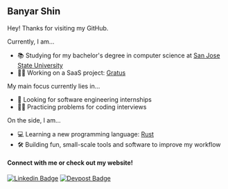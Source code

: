 ## **Banyar Shin**

Hey! Thanks for visiting my GitHub.

Currently, I am...
- 📚 Studying for my bachelor's degree in computer science at [San Jose State University](https://www.sjsu.edu/)
- 🧑‍💻 Working on a SaaS project: [Gratus](https://gratus.io/)

My main focus currently lies in...
- 💼 Looking for software engineering internships
- 🧑‍💻 Practicing problems for coding interviews

On the side, I am...
- 💻 Learning a new programming language: [Rust](https://sce.sjsu.edu/)
- 🛠️ Building fun, small-scale tools and software to improve my workflow

#### Connect with me or check out my website!
[![Linkedin Badge](https://img.shields.io/badge/LinkedIn-0077B5?style=for-the-badge&logo=linkedin&logoColor=white)](https://www.linkedin.com/in/banyar-shin/)
[![Devpost Badge](https://img.shields.io/badge/Devpost-003E54?style=for-the-badge&logo=Devpost&logoColor=white)](https://devpost.com/banyar-shin)
